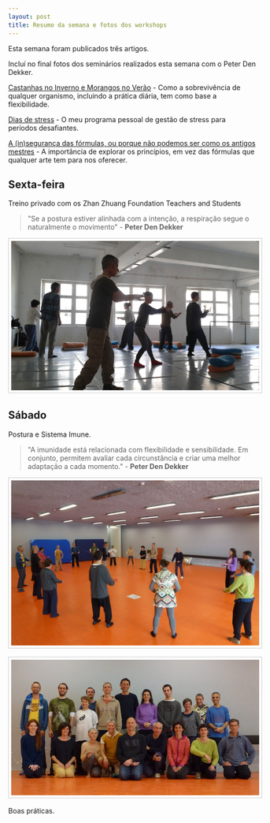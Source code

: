 ```yaml
---
layout: post
title: Resumo da semana e fotos dos workshops 
---
```

Esta semana foram publicados três artigos. 

Incluí no final fotos dos seminários realizados esta semana com o Peter Den Dekker.

[Castanhas no Inverno e Morangos no Verão](http://lourencoazevedo.com/2015/04/21/adaptacao.html) - Como a sobrevivência de qualquer organismo, incluindo a prática diária, tem como base a flexibilidade. 

[Dias de stress](http://lourencoazevedo.com/2015/04/23/stress.html) - O meu programa pessoal de gestão de stress para períodos desafiantes. 

[A (in)segurança das fórmulas, ou porque não podemos ser como os antigos mestres](http://lourencoazevedo.com/2015/04/25/principios.html) - A importância de explorar os princípios, em vez das fórmulas que qualquer arte tem para nos oferecer. 

## Sexta-feira

Treino privado com os Zhan Zhuang Foundation Teachers and Students

>"Se a postura estiver alinhada com a intenção, a respiração segue o naturalmente o movimento" - **Peter Den Dekker**

<p align="center"><img src="/pimagens/2015-04-26-3.jpg" style="border: 1px solid #ccc; padding: 5px; width: 800px"></p>

## Sábado 

Postura e Sistema Imune. 

>"A imunidade está relacionada com flexibilidade e sensibilidade. Em conjunto, permitem avaliar cada circunstância e criar uma melhor adaptação a cada momento." - **Peter Den Dekker** 

<p align="center"><img src="/pimagens/2015-04-26-2.jpg" style="border: 1px solid #ccc; padding: 5px; width: 800px"></p>

<p align="center"><img src="/pimagens/2015-04-26-1.jpg" style="border: 1px solid #ccc; padding: 5px; width: 800px"></p>

Boas práticas.